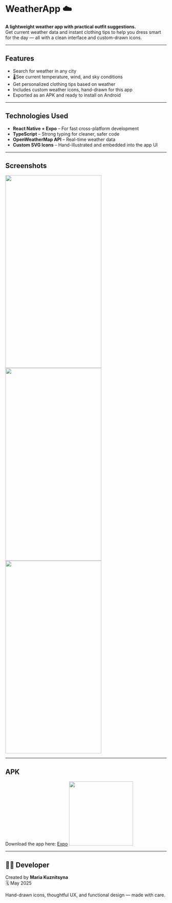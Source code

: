 # WeatherApp ☁️

**A lightweight weather app with practical outfit suggestions.**  
Get current weather data and instant clothing tips to help you dress smart for the day — all with a clean interface and custom-drawn icons.

---

## Features

- Search for weather in any city  
- 🌡See current temperature, wind, and sky conditions  
- Get personalized clothing tips based on weather  
- Includes custom weather icons, hand-drawn for this app  
- Exported as an APK and ready to install on Android

---

## Technologies Used

- **React Native + Expo** – For fast cross-platform development  
- **TypeScript** – Strong typing for cleaner, safer code  
- **OpenWeatherMap API** – Real-time weather data  
- **Custom SVG Icons** – Hand-illustrated and embedded into the app UI  

---

## Screenshots  

<img src="https://github.com/user-attachments/assets/3437c9ed-fc80-43c5-88e9-eb2c3acf3e91" width="300" height="600" />
<img src="https://github.com/user-attachments/assets/04619217-7750-4d56-b116-bec0b964cd30" width="300" height="600" />
<img src="https://github.com/user-attachments/assets/4dd6fe8d-627d-4a93-83d9-b587e1ec0b6b" width="300" height="600" />

---

## APK

Download the app here: [Expo](https://expo.dev/artifacts/eas/g4c9veRfqsyR3mUGstKKHv.apk) 
<img src="https://github.com/user-attachments/assets/c542ded5-a90b-4ff3-813a-1d1d86e15690" width="200" height="200" />

---

## 👩‍💻 Developer

Created by **Maria Kuznitsyna**  
🗓️ May 2025

Hand-drawn icons, thoughtful UX, and functional design — made with care.
